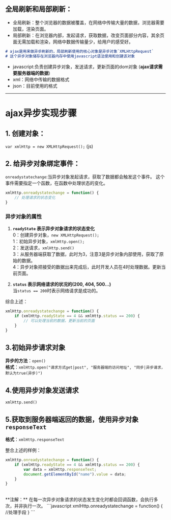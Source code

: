 ## 全局刷新和局部刷新：
- 全局刷新：整个浏览器的数据被覆盖，在网络中传输大量的数据，浏览器需要加载，渲染页面。
- 局部刷新：在浏览器内部，发起请求，获取数据，改变页面部分内容，其余页面无需加载和渲染，网络中数据传输量少，给用户的感受好。

```markdown
# ajax是用来做异步刷新的，局部刷新使用的核心对象是异步对象`XMLHttpRequest`
# 这个异步对象储存在浏览器内存中使用javascript语法使用和创建该对象
```
- javascript:负责创建异步对象，发送请求，更新页面的dom对象
(**ajax请求需要服务器端的数据**)
- xml：网络中传输的数据格式
- json：目前使用的格式

---

# ajax异步实现步骤
## 1. 创建对象：<br>
`var xmlHttp = new XMLHttpRequest();` (js)<br>
## 2. 给异步对象绑定事件：<br>
`onreadystatechange`:当异步对象发起请求，获取了数据都会触发这个事件。
这个事件需要指定一个函数，在函数中处理状态的变化。
```javascript
xmlHttp.onreadystatechange = function() {
    // 处理请求的状态变化
}
```

### 异步对象的属性
1) **`readyState` 表示异步对象请求的状态变化**<br>
0：创建异步对象，`new XMLHttpRequest();`<br>
1：初始异步对象，`xmlHttp.open();`<br>
2：发送请求，`xmlHttp.send()`<br>
3：从服务器端获取了数据，此时为3，注意3是异步对象内部使用，获取了原始的数据。<br>
4：异步对象把接受的数据出来完成后，此时开发人员在4时处理数据。更新当前页面。<br>

2) **`status` 表示网络请求的状况的(200, 404, 500...)**<br>
当`status == 200`时表示网络请求是成功的。

综合上述：
```javascript
xmlHttp.onreadystatechange = function() {
    if (xmlHttp.readyState == 4 && xmlHttp.status == 200) {
        // 可以处理当前的数据，更新当前的页面
    }
}
```

## 3.初始异步请求对象
**异步的方法**：`open()`<br>
**格式**：`xmlHttp.open("请求方式get|post", "服务器端的访问地址", "同步|异步请求，默认为true(异步)")`<br>
    
## 4.使用异步对象发送请求
`xmlHttp.send()`

## 5.获取到服务器端返回的数据，使用异步对象 `responseText`
**格式**：`xmlHttp.responseText`

整合上述的样例：
```javascript
xmlHttp.onreadystatechange = function() {
    if (xmlHttp.readyState == 4 && xmlHttp.status == 200) {
        var data = xmlHttp.responseText;
        document.getElementById("name").value = data;
    }
}
```
<br>
**注解：** 在每一次异步对象请求的状态发生变化时都会回调函数，会执行多次，并非执行一次。
```javascript
xmlHttp.onreadystatechange = function() {
    //处理手段
}
```


















